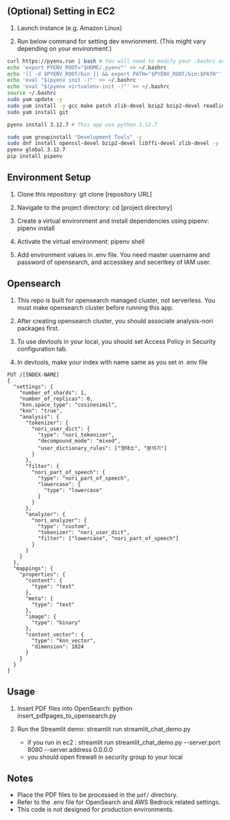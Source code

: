 ## (Optional) Setting in EC2

1. Launch instance (e.g. Amazon Linux)

2. Run below command for setting dev envrionment. (This might vary depending on
   your environment.)

```bash
curl https://pyenv.run | bash # You will need to modify your .bashrc according to the pyenv prompts.
echo 'export PYENV_ROOT="$HOME/.pyenv"' >> ~/.bashrc
echo '[[ -d $PYENV_ROOT/bin ]] && export PATH="$PYENV_ROOT/bin:$PATH"' >> ~/.bashrc
echo 'eval "$(pyenv init -)"' >> ~/.bashrc
echo 'eval "$(pyenv virtualenv-init -)"' >> ~/.bashrc
source ~/.bashrc
sudo yum update -y
sudo yum install -y gcc make patch zlib-devel bzip2 bzip2-devel readline-devel sqlite sqlite-devel openssl-devel tk-devel libffi-devel xz-devel ncurses-devel
sudo yum install git

pyenv install 3.12.7 # This app use python 3.12.7

sudo yum groupinstall "Development Tools" -y
sudo dnf install openssl-devel bzip2-devel libffi-devel zlib-devel -y
pyenv global 3.12.7
pip install pipenv
```

## Environment Setup

1. Clone this repository: git clone [repository URL]

2. Navigate to the project directory: cd [project directory]

3. Create a virtual environment and install dependencies using pipenv: pipenv
   install

4. Activate the virtual environment: pipenv shell

5. Add environment values in .env file. You need master username and password of
   opensearch, and accesskey and secertkey of IAM user.

## Opensearch

1. This repo is built for opensearch managed cluster, not serverless. You must
   make opensearch cluster before running this app.

2. After creating opensearch cluster, you should associate analysis-nori
   packages first.

3. To use devtools in your local, you should set Access Policy in Security
   configuration tab.

4. In devtools, make your index with name same as you set in .env file

```
PUT /[INDEX-NAME]
{
  "settings": {
    "number_of_shards": 1,
    "number_of_replicas": 0,
    "knn.space_type": "cosinesimil",
    "knn": "true",
    "analysis": {
      "tokenizer": {
        "nori_user_dict": {
          "type": "nori_tokenizer",
          "decompound_mode": "mixed",
          "user_dictionary_rules": ["형태소", "분석기"]
        }
      },
      "filter": {
        "nori_part_of_speech": {
          "type": "nori_part_of_speech",
          "lowercase": {
            "type": "lowercase"
          }
        }
      },
      "analyzer": {
        "nori_analyzer": {
          "type": "custom",
          "tokenizer": "nori_user_dict",
          "filter": ["lowercase", "nori_part_of_speech"]
        }
      }
    }
  },
  "mappings": {
    "properties": {
      "content": {
        "type": "text"
      },
      "meta": {
        "type": "text"
      },
      "image": {
        "type": "binary"
      },
      "content_vector": {
        "type": "knn_vector",
        "dimension": 1024
      }
    }
  }
}
```

## Usage

1. Insert PDF files into OpenSearch: python insert_pdfpages_to_opensearch.py

2. Run the Streamlit demo: streamlit run streamlit_chat_demo.py
   - if you run in ec2 : streamlit run streamlit_chat_demo.py --server.port 8080
     --server.address 0.0.0.0
   - you should open firewall in security group to your local

## Notes

- Place the PDF files to be processed in the `pdf/` directory.
- Refer to the .env file for OpenSearch and AWS Bedrock related settings.
- This code is not designed for production environments.
